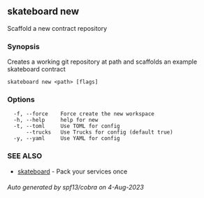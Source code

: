 ## skateboard new

Scaffold a new contract repository

### Synopsis

Creates a working git repository at path and scaffolds an example skateboard contract

```
skateboard new <path> [flags]
```

### Options

```
  -f, --force    Force create the new workspace
  -h, --help     help for new
  -t, --toml     Use TOML for config
      --trucks   Use Trucks for config (default true)
  -y, --yaml     Use YAML for config
```

### SEE ALSO

* [skateboard](skateboard.md)	 - Pack your services once

###### Auto generated by spf13/cobra on 4-Aug-2023

